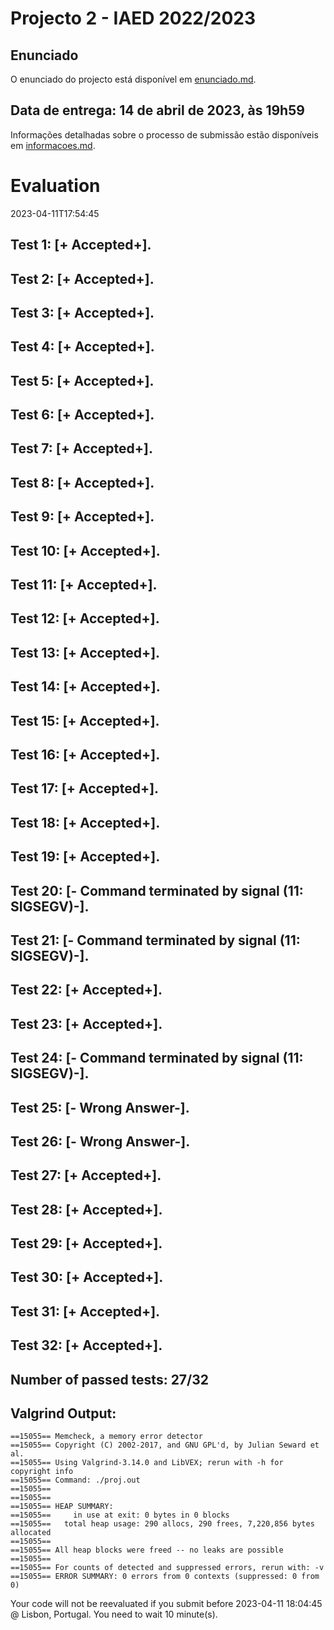 # Projecto 2 - IAED 2022/2023

## Enunciado

O enunciado do projecto está disponível em [enunciado.md](enunciado.md). 

## Data de entrega: 14 de abril de 2023, às 19h59

Informações detalhadas sobre o processo de submissão estão disponíveis em [informacoes.md](informacoes.md).



# Evaluation

2023-04-11T17:54:45

## Test 1: [+ Accepted+].
## Test 2: [+ Accepted+].
## Test 3: [+ Accepted+].
## Test 4: [+ Accepted+].
## Test 5: [+ Accepted+].
## Test 6: [+ Accepted+].
## Test 7: [+ Accepted+].
## Test 8: [+ Accepted+].
## Test 9: [+ Accepted+].
## Test 10: [+ Accepted+].
## Test 11: [+ Accepted+].
## Test 12: [+ Accepted+].
## Test 13: [+ Accepted+].
## Test 14: [+ Accepted+].
## Test 15: [+ Accepted+].
## Test 16: [+ Accepted+].
## Test 17: [+ Accepted+].
## Test 18: [+ Accepted+].
## Test 19: [+ Accepted+].
## Test 20: [- Command terminated by signal (11: SIGSEGV)-].

## Test 21: [- Command terminated by signal (11: SIGSEGV)-].

## Test 22: [+ Accepted+].
## Test 23: [+ Accepted+].
## Test 24: [- Command terminated by signal (11: SIGSEGV)-].

## Test 25: [- Wrong Answer-].


## Test 26: [- Wrong Answer-].


## Test 27: [+ Accepted+].
## Test 28: [+ Accepted+].
## Test 29: [+ Accepted+].
## Test 30: [+ Accepted+].
## Test 31: [+ Accepted+].
## Test 32: [+ Accepted+].


## Number of passed tests: 27/32


## Valgrind Output:


```
==15055== Memcheck, a memory error detector
==15055== Copyright (C) 2002-2017, and GNU GPL'd, by Julian Seward et al.
==15055== Using Valgrind-3.14.0 and LibVEX; rerun with -h for copyright info
==15055== Command: ./proj.out
==15055== 
==15055== 
==15055== HEAP SUMMARY:
==15055==     in use at exit: 0 bytes in 0 blocks
==15055==   total heap usage: 290 allocs, 290 frees, 7,220,856 bytes allocated
==15055== 
==15055== All heap blocks were freed -- no leaks are possible
==15055== 
==15055== For counts of detected and suppressed errors, rerun with: -v
==15055== ERROR SUMMARY: 0 errors from 0 contexts (suppressed: 0 from 0)

```


Your code will not be reevaluated if you submit before 2023-04-11 18:04:45 @ Lisbon, Portugal. You need to wait 10 minute(s).

